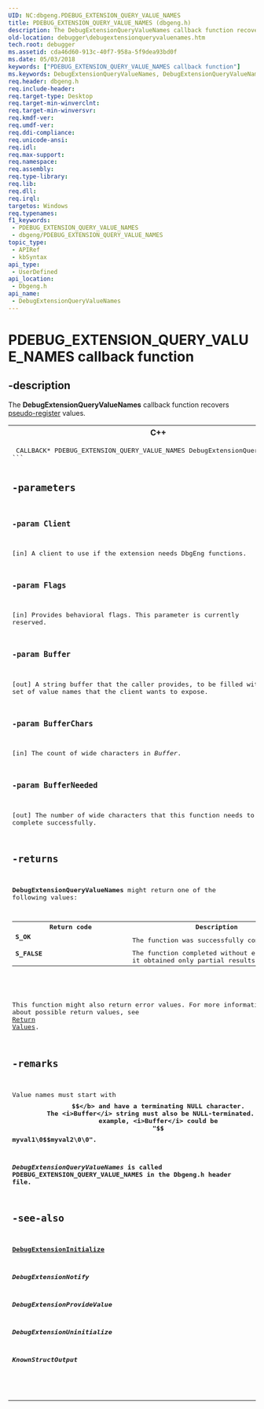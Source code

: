 ```yaml
---
UID: NC:dbgeng.PDEBUG_EXTENSION_QUERY_VALUE_NAMES
title: PDEBUG_EXTENSION_QUERY_VALUE_NAMES (dbgeng.h)
description: The DebugExtensionQueryValueNames callback function recovers pseudo-register values.C++ CALLBACK* PDEBUG_EXTENSION_QUERY_VALUE_NAMES DebugExtensionQueryValueNames;
old-location: debugger\debugextensionqueryvaluenames.htm
tech.root: debugger
ms.assetid: cda46d60-913c-40f7-958a-5f9dea93bd0f
ms.date: 05/03/2018
keywords: ["PDEBUG_EXTENSION_QUERY_VALUE_NAMES callback function"]
ms.keywords: DebugExtensionQueryValueNames, DebugExtensionQueryValueNames callback function [Windows Debugging], Extensions_Ref_d06137e2-2d0a-4760-b5f6-2f03355f8c07.xml, PDEBUG_EXTENSION_QUERY_VALUE_NAMES, PDEBUG_EXTENSION_QUERY_VALUE_NAMES callback, dbgeng/DebugExtensionQueryValueNames, debugger.debugextensionqueryvaluenames
req.header: dbgeng.h
req.include-header: 
req.target-type: Desktop
req.target-min-winverclnt: 
req.target-min-winversvr: 
req.kmdf-ver: 
req.umdf-ver: 
req.ddi-compliance: 
req.unicode-ansi: 
req.idl: 
req.max-support: 
req.namespace: 
req.assembly: 
req.type-library: 
req.lib: 
req.dll: 
req.irql: 
targetos: Windows
req.typenames: 
f1_keywords:
 - PDEBUG_EXTENSION_QUERY_VALUE_NAMES
 - dbgeng/PDEBUG_EXTENSION_QUERY_VALUE_NAMES
topic_type:
 - APIRef
 - kbSyntax
api_type:
 - UserDefined
api_location:
 - Dbgeng.h
api_name:
 - DebugExtensionQueryValueNames
---
```


# PDEBUG_EXTENSION_QUERY_VALUE_NAMES callback function


## -description

The <b>DebugExtensionQueryValueNames</b> callback function recovers <a href="https://docs.microsoft.com/windows-hardware/drivers/debugger/registers">pseudo-register</a> values.
<div class="code"><span codelanguage="ManagedCPlusPlus"><table>
<tr>
<th>C++</th>
</tr>
<tr>
<td>
<pre> CALLBACK* PDEBUG_EXTENSION_QUERY_VALUE_NAMES DebugExtensionQueryValueNames;
```


## -parameters

### -param Client 

[in]
A client to use if the extension needs DbgEng functions.

### -param Flags 

[in]
Provides behavioral flags. This parameter is currently reserved.

### -param Buffer 

[out]
A string buffer that the caller provides, to be filled with the set of value names that the client wants to expose.

### -param BufferChars 

[in]
The count of wide characters in <i>Buffer</i>.

### -param BufferNeeded 

[out]
The number of wide characters that this function needs to complete successfully.

## -returns

<b>DebugExtensionQueryValueNames</b> might return one of the following values:

<table>
<tr>
<th>Return code</th>
<th>Description</th>
</tr>
<tr>
<td width="40%">
<dl>
<dt><b>S_OK</b></dt>
</dl>
</td>
<td width="60%">
The function was successfully completed.

</td>
</tr>
<tr>
<td width="40%">
<dl>
<dt><b>S_FALSE</b></dt>
</dl>
</td>
<td width="60%">
The function completed without error, but it obtained only partial results.

</td>
</tr>
</table>
 

This function might also return error values.  For more information about possible return values, see <a href="https://docs.microsoft.com/windows-hardware/drivers/debugger/hresult-values">Return Values</a>.

## -remarks

Value names must start with <b>$$</b> and have a terminating NULL character. The <i>Buffer</i> string must also be NULL-terminated. For example, <i>Buffer</i> could be "$$myval1\0$$myval2\0\0".

<i>DebugExtensionQueryValueNames</i> is called <b>PDEBUG_EXTENSION_QUERY_VALUE_NAMES</b> in the Dbgeng.h header file.

## -see-also

<a href="https://docs.microsoft.com/windows-hardware/drivers/ddi/dbgeng/nc-dbgeng-pdebug_extension_initialize">DebugExtensionInitialize</a>



<i>DebugExtensionNotify</i>



<i>DebugExtensionProvideValue</i>



<i>DebugExtensionUninitialize</i>



<i>KnownStructOutput</i>

